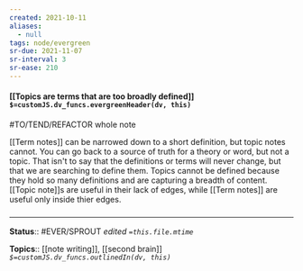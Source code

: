 ```yaml
---
created: 2021-10-11
aliases:
  - null
tags: node/evergreen
sr-due: 2021-11-07
sr-interval: 3
sr-ease: 210
---
```

#### [[Topics are terms that are too broadly defined]] `$=customJS.dv_funcs.evergreenHeader(dv, this)`

#TO/TEND/REFACTOR whole note

[[Term notes]] can be narrowed down to a short definition, but topic notes cannot. You can go back to a source of truth for a theory or word, but not a topic. That isn't to say that the definitions or terms will never change, but that we are searching to define them. Topics cannot be defined because they hold so many definitions and are capturing a breadth of content. [[Topic note]]s are useful in their lack of edges, while [[Term notes]] are useful only inside thier edges.

### <hr class="footnote"/>

**Status**:: #EVER/SPROUT 
*edited `=this.file.mtime`*

**Topics**:: [[note writing]], [[second brain]]
*`$=customJS.dv_funcs.outlinedIn(dv, this)`*


